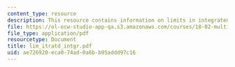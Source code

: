 ```yaml
---
content_type: resource
description: This resource contains information on limits in integrated integrals.
file: https://ol-ocw-studio-app-qa.s3.amazonaws.com/courses/18-02-multivariable-calculus-spring-2006/ae726920eca074ad0a6bb95addd97c16_lim_itratd_intgr.pdf
file_type: application/pdf
resourcetype: Document
title: lim_itratd_intgr.pdf
uid: ae726920-eca0-74ad-0a6b-b95addd97c16
---
```

